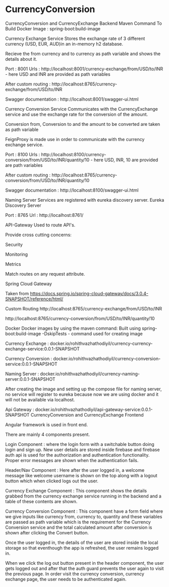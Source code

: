 # CurrencyConversion
CurrencyConversion and CurrencyExchange Backend
Maven Command To Build Docker Image : spring-boot:build-image



Currency Exchange Service
Stores the exchange rate of 3 different currency (USD, EUR, AUD)in an in-memory h2 database.

Recieve the from currency and to currency as path variable and shows the details about it.

Port :
8001
Urls :
http://localhost:8001/currency-exchange/from/USD/to/INR - here USD and INR are provided as path variables

After custom routing : http://localhost:8765/currency-exchange/from/USD/to/INR

Swagger documentation : http://localhost:8001/swagger-ui.html

Currency Conversion Service
Communicates with the CurrencyExchange service and use the exchange rate for the conversion of the amount.

Conversion from, Conversion to and the amount to be converted are taken as path variable

FeignProxy is made use in order to communicate with the currency exchange service.

Port :
8100
Urls :
http://localhost:8100/currency-conversion/from/USD/to/INR/quantity/10 - here USD, INR, 10 are provided are path variables

After custom routing : http://localhost:8765/currency-conversion/from/USD/to/INR/quantity/10

Swagger documentation : http://localhost:8100/swagger-ui.html

Naming Server
Services are registered with eureka discovery server.
Eureka Discovery Server

Port :
8765
Url :
http://localhost:8761/

API-Gateway
Used to route API's.

Provide cross cutting concerns:

Security

Monitoring

Metrics

Match routes on any request attribute.

Spring Cloud Gateway

Taken from https://docs.spring.io/spring-cloud-gateway/docs/3.0.4-SNAPSHOT/reference/html/

Custom Routing
http://localhost:8765/currency-exchange/from/USD/to/INR

http://localhost:8765/currency-conversion/from/USD/to/INR/quantity/10

Docker
Docker images by using the maven command:
Built using spring-boot:build-image -DskipTests - command used for creating image

Currency Exchange : docker.io/rohithvazhathodiyil/currency-currency-exchange-service:0.0.1-SNAPSHOT

Currency Conversion : docker.io/rohithvazhathodiyil/currency-conversion-service:0.0.1-SNAPSHOT

Naming Server : docker.io/rohithvazhathodiyil/currency-naming-server:0.0.1-SNAPSHOT

After creating the image and setting up the compose file for naming server, no service will register to eureka because now we are using docker and it will not be available via localhost.

Api Gateway : docker.io/rohithvazhathodiyil/api-gateway-service:0.0.1-SNAPSHOT
CurrencyConversion and CurrencyExchange Frontend


Angular framework is used in front end.

There are mainly 4 components present.

Login Component : where the login form with a switchable button doing login and sign up. New user details are stored inside firebase and firebase auth api is used for the authorization and authentication functionality. Proper error messages are shown when the authentication fails.

Header/Nav Component : Here after the user logged in, a welcome message like welcome username is shown on the top along with a logout button which when clicked logs out the user.

Currency Exchange Component : This component shows the details grabbed from the currency exchange service running in the backend and a table of these contents are shown.

Currency Conversion Component : This component have a form field where we give inputs like currency from, currency to, quantity and these variables are passed as path variable which is the requirement for the Currency Conversion service and the total calculated amount after conversion is shown after clicking the Convert button.

Once the user logged in, the details of the user are stored inside the local storage so that eventhough the app is refreshed, the user remains logged in.

When we click the log out button present in the header component, the user gets logged out and after that the auth guard prevents the user again to visit the previous page. In order visit the currency conversion, currency exchange page, the user needs to be authenticated again.
